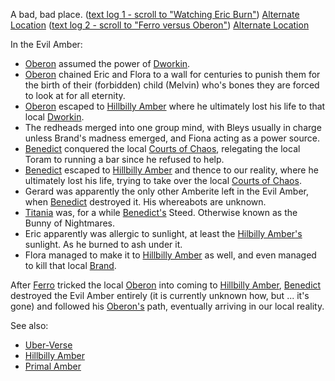 A bad, bad place. (<a href="http://www.haven.org/~dskern/www/amber/log970812.txt">text log 1 - scroll to "Watching Eric Burn"</a>) [Alternate Location](http://web.mit.edu/~dskern/www/amber/log970812.txt) (<a href="http://www.haven.org/~dskern/www/amber/log970909.txt">text log 2 - scroll to "Ferro versus Oberon"</a>) [Alternate Location](http://web.mit.edu/~dskern/www/amber/log970909.txt)

In the Evil Amber: 
 + [Oberon](EvilOberon) assumed the power of [Dworkin](EvilDworkin).
 + [Oberon](EvilOberon) chained Eric and Flora to a wall for centuries to punish them for the birth of their (forbidden) child (Melvin) who's bones they are forced to look at for all eternity.
 + [Oberon](EvilOberon) escaped to [Hillbilly Amber](HillbillyAmber) where he ultimately lost his life to that local [Dworkin](HillbillyDworkin). 
 + The redheads merged into one group mind, with Bleys usually in charge unless Brand's madness emerged, and Fiona acting as a power source.
 + [Benedict](EvilBenedict) conquered the local [Courts of Chaos](CourtsOfChaos), relegating the local Toram to running a bar since he refused to help.
 + [Benedict](EvilBenedict) escaped to [Hillbilly Amber](HillbillyAmber) and thence to our reality, where he ultimately lost his life, trying to take over the local [Courts of Chaos](CourtsOfChaos).
 + Gerard was apparently the only other Amberite left in the Evil Amber, when [Benedict](EvilBenedict) destroyed it.  His whereabots are unknown.
 + [Titania](EvilTitania) was, for a while [Benedict's](EvilBenedict) Steed.  Otherwise known as the Bunny of Nightmares.
 + Eric apparently was allergic to sunlight, at least the [Hilbilly Amber's](HillbillyAmber) sunlight.  As he burned to ash under it.
 + Flora managed to make it to [Hillbilly Amber](HillbillyAmber) as well, and even managed to kill that local [Brand](HillbillyBrand).

After [Ferro](FerroOfDworkin) tricked the local [Oberon](EvilOberon) into coming to [Hillbilly Amber](HillbillyAmber), [Benedict](EvilBenedict) destroyed the Evil Amber entirely (it is currently unknown how, but ... it's gone) and followed his [Oberon's](EvilOberon) path, eventually arriving in our local reality.

See also:
 + [Uber-Verse](UberVerse)
 + [Hillbilly Amber](HillbillyAmber)
 + [Primal Amber](PrimalAmber)

